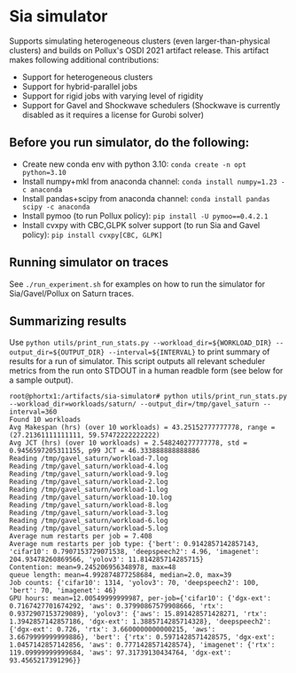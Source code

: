 # Sia simulator
Supports simulating heterogeneous clusters (even larger-than-physical clusters) and builds on Pollux's OSDI 2021 artifact release. This artifact makes following additional contributions:
- Support for heterogeneous clusters
- Support for hybrid-parallel jobs
- Support for rigid jobs with varying level of rigidity
- Support for Gavel and Shockwave schedulers (Shockwave is currently disabled as it requires a license for Gurobi solver)


## Before you run simulator, do the following:
- Create new conda env with python 3.10: `conda create -n opt python=3.10`
- Install numpy+mkl from anaconda channel: `conda install numpy=1.23 -c anaconda`
- Install pandas+scipy from anaconda channel: `conda install pandas scipy -c anaconda`
- Install pymoo (to run Pollux policy): `pip install -U pymoo==0.4.2.1`
- Install cvxpy with CBC,GLPK solver support (to run Sia and Gavel policy): `pip install cvxpy[CBC, GLPK]`

## Running simulator on traces
See `./run_experiment.sh` for examples on how to run the simulator for Sia/Gavel/Pollux on Saturn traces.

## Summarizing results
Use `python utils/print_run_stats.py --workload_dir=${WORKLOAD_DIR} --output_dir=${OUTPUT_DIR} --interval=${INTERVAL}` to print summary of results for a run of simulator. This script outputs all relevant scheduler metrics from the run onto STDOUT in a human readble form (see below for a sample output).
```
root@phortx1:/artifacts/sia-simulator# python utils/print_run_stats.py --workload_dir=workloads/saturn/ --output_dir=/tmp/gavel_saturn --interval=360
Found 10 workloads
Avg Makespan (hrs) (over 10 workloads) = 43.25152777777778, range = (27.21361111111111, 59.57472222222222)
Avg JCT (hrs) (over 10 workloads) = 2.548240277777778, std = 0.9456597205311155, p99 JCT = 46.333888888888886
Reading /tmp/gavel_saturn/workload-7.log
Reading /tmp/gavel_saturn/workload-4.log
Reading /tmp/gavel_saturn/workload-9.log
Reading /tmp/gavel_saturn/workload-2.log
Reading /tmp/gavel_saturn/workload-1.log
Reading /tmp/gavel_saturn/workload-10.log
Reading /tmp/gavel_saturn/workload-8.log
Reading /tmp/gavel_saturn/workload-3.log
Reading /tmp/gavel_saturn/workload-6.log
Reading /tmp/gavel_saturn/workload-5.log
Average num restarts per job = 7.408
Average num restarts per job type: {'bert': 0.9142857142857143, 'cifar10': 0.7907153729071538, 'deepspeech2': 4.96, 'imagenet': 204.93478260869566, 'yolov3': 11.814285714285715}
Contention: mean=9.245206956348978, max=48
queue length: mean=4.992874877258684, median=2.0, max=39
Job counts: {'cifar10': 1314, 'yolov3': 70, 'deepspeech2': 100, 'bert': 70, 'imagenet': 46}
GPU hours: mean=12.00549999999987, per-job={'cifar10': {'dgx-ext': 0.7167427701674292, 'aws': 0.37990867579908666, 'rtx': 0.9372907153729089}, 'yolov3': {'aws': 15.891428571428271, 'rtx': 1.3942857142857186, 'dgx-ext': 1.3885714285714328}, 'deepspeech2': {'dgx-ext': 0.726, 'rtx': 3.6600000000000215, 'aws': 3.6679999999999886}, 'bert': {'rtx': 0.5971428571428575, 'dgx-ext': 1.0457142857142856, 'aws': 0.7771428571428574}, 'imagenet': {'rtx': 119.09999999999684, 'aws': 97.31739130434764, 'dgx-ext': 93.4565217391296}}
```
